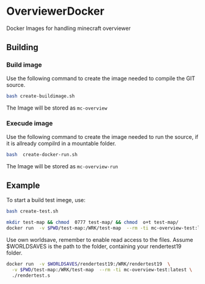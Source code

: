 # OverviewerDocker

Docker Images for handling minecraft overviewer

## Building

### Build image

Use the following command to create the image needed to compile the GIT source.

```bash
bash create-buildimage.sh 
```

The Image will be stored as ``mc-overview``

### Execude image

Use the following command to create the image needed to run the source, if it is allready compilrd in a
mountable folder.

```bash
bash  create-docker-run.sh
```

The Image will be stored as ``mc-overview-run``

## Example

To start a build test imege, use:

```bash
bash create-test.sh
```

```bash
mkdir test-map && chmod  0777 test-map/ && chmod  o+t test-map/
docker run  -v $PWD/test-map:/WRK/test-map  --rm -ti mc-overview-test:latest ./rendertest.sh
```

Use own worldsave, remember to enable read access to the files.
Assume $WORLDSAVES is the path to the folder, containing your rendertest19 folder.

```bash
docker run  -v $WORLDSAVES/rendertest19:/WRK/rendertest19  \
  -v $PWD/test-map:/WRK/test-map  --rm -ti mc-overview-test:latest \
  ./rendertest.s
```

